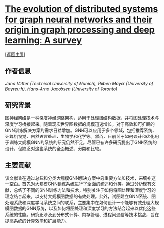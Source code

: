 # [The evolution of distributed systems for graph neural networks and their origin in graph processing and deep learning: A survey](https://doi.org/10.1145/3597428)

\[[返回主页](https://github.com/withhaotian/awesome-edge-AI-papers.git)\]

## 作者信息
*Jana Vatter (Technical University of Munich), Ruben Mayer (University of Bayreuth), Hans-Arno Jacobsen (University of Toronto)*

## 研究背景
图神经网络是一种深度神经网络架构，适用于处理图结构数据，并将图处理技术与深度学习桥接起来。随着现实世界图数据的规模迅速增长，对于高效和可扩展的GNN训练解决方案的需求日益增加。GNN可以应用于多个领域，包括推荐系统、计算机视觉、自然语言处理、生物学和化学等。然而，目前关于如何设计和优化用于训练大规模GNN的系统的研究仍然不足。尽管已有许多研究提出了GNN系统的设计，但缺乏对这些系统的全面概述、分类和比较。

## 主要贡献
该文献旨在通过总结和分类大规模GNN解决方案中的重要方法和技术，来填补这一空白。首先对大规模GNN训练系统进行了全面的综述和分类。通过分析现有文献，总结了不同的GNN训练方法和技术，特别关注于如何将图处理和深度学习的理念结合起来，以支持大规模图数据的有效处理。此外，试图建立GNN系统、图处理系统和深度学习系统之间的联系，主要集中在如何设计一个能够有效处理大规模图数据的GNN系统，以及如何将图处理和深度学习的方法结合起来以优化这些系统的性能。研究还涉及到分布式计算、内存管理、进程间通信等技术挑战，旨在提高系统的计算效率和扩展能力。